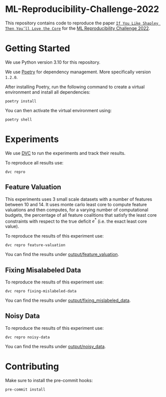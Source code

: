 # ML-Reproducibility-Challenge-2022

This repository contains code to reproduce the paper
[`If You Like Shapley Then You’ll Love the Core`](https://ojs.aaai.org/index.php/AAAI/article/view/16721)
for the [ML Reproducibility Challenge 2022](https://paperswithcode.com/rc2022).

# Getting Started

We use Python version 3.10 for this repository.

We use [Poetry](https://python-poetry.org/) for dependency management. More specifically version `1.2.0`.

After installing Poetry, run the following command to create a virtual environment and install
all dependencies:

```shell
poetry install
```

You can then activate the virtual environment using:

```shell
poetry shell
```

# Experiments

We use [DVC](https://dvc.org/) to run the experiments and track their results.

To reproduce all results use:

```shell
dvc repro
```

## Feature Valuation

This experiments uses 3 small scale datasets with a number of features between
10 and 14. It uses monte carlo least core to compute feature valuations
and then computes, for a varying number of computational budgets, the percentage
of all feature coalitions that satisfy the least core constraints with respect
to the true deficit $e^{*}$ (i.e. the exact least core value).

To reproduce the results of this experiment use:

```shell
dvc repro feature-valuation
```

You can find the results under [output/feature_valuation](output/feature_valuation).

## Fixing Misalabeled Data

To reproduce the results of this experiment use:

```shell
dvc repro fixing-mislabeled-data
```

You can find the results under [output/fixing_mislabeled_data](output/fixing_mislabeled_data).

## Noisy Data

To reproduce the results of this experiment use:

```shell
dvc repro noisy-data
```

You can find the results under [output/noisy_data](output/noisy_data).

# Contributing

Make sure to install the pre-commit hooks:

```shell
pre-commit install
```
